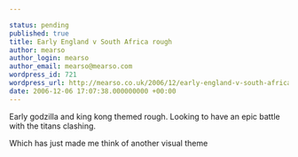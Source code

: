 ```yaml
---

status: pending
published: true
title: Early England v South Africa rough
author: mearso
author_login: mearso
author_email: mearso@mearso.com
wordpress_id: 721
wordpress_url: http://mearso.co.uk/2006/12/early-england-v-south-africa-rough-2/
date: 2006-12-06 17:07:38.000000000 +00:00
---
```

Early godzilla and king kong themed rough. Looking to have an epic battle with the titans clashing.

Which has just made me think of another visual theme
